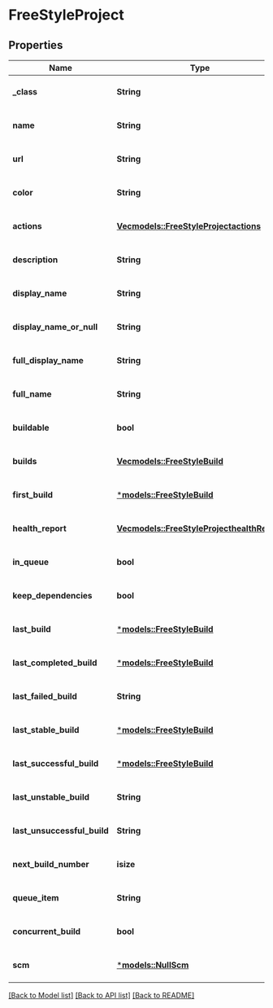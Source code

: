 # FreeStyleProject

## Properties
Name | Type | Description | Notes
------------ | ------------- | ------------- | -------------
**_class** | **String** |  | [optional] [default to None]
**name** | **String** |  | [optional] [default to None]
**url** | **String** |  | [optional] [default to None]
**color** | **String** |  | [optional] [default to None]
**actions** | [**Vec<models::FreeStyleProjectactions>**](FreeStyleProjectactions.md) |  | [optional] [default to None]
**description** | **String** |  | [optional] [default to None]
**display_name** | **String** |  | [optional] [default to None]
**display_name_or_null** | **String** |  | [optional] [default to None]
**full_display_name** | **String** |  | [optional] [default to None]
**full_name** | **String** |  | [optional] [default to None]
**buildable** | **bool** |  | [optional] [default to None]
**builds** | [**Vec<models::FreeStyleBuild>**](FreeStyleBuild.md) |  | [optional] [default to None]
**first_build** | [***models::FreeStyleBuild**](FreeStyleBuild.md) |  | [optional] [default to None]
**health_report** | [**Vec<models::FreeStyleProjecthealthReport>**](FreeStyleProjecthealthReport.md) |  | [optional] [default to None]
**in_queue** | **bool** |  | [optional] [default to None]
**keep_dependencies** | **bool** |  | [optional] [default to None]
**last_build** | [***models::FreeStyleBuild**](FreeStyleBuild.md) |  | [optional] [default to None]
**last_completed_build** | [***models::FreeStyleBuild**](FreeStyleBuild.md) |  | [optional] [default to None]
**last_failed_build** | **String** |  | [optional] [default to None]
**last_stable_build** | [***models::FreeStyleBuild**](FreeStyleBuild.md) |  | [optional] [default to None]
**last_successful_build** | [***models::FreeStyleBuild**](FreeStyleBuild.md) |  | [optional] [default to None]
**last_unstable_build** | **String** |  | [optional] [default to None]
**last_unsuccessful_build** | **String** |  | [optional] [default to None]
**next_build_number** | **isize** |  | [optional] [default to None]
**queue_item** | **String** |  | [optional] [default to None]
**concurrent_build** | **bool** |  | [optional] [default to None]
**scm** | [***models::NullScm**](NullSCM.md) |  | [optional] [default to None]

[[Back to Model list]](../README.md#documentation-for-models) [[Back to API list]](../README.md#documentation-for-api-endpoints) [[Back to README]](../README.md)


